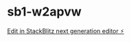 # sb1-w2apvw

[Edit in StackBlitz next generation editor ⚡️](https://stackblitz.com/~/github.com/AhmedSaidAlamri/sb1-w2apvw)